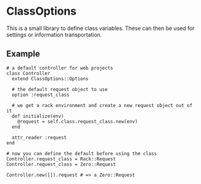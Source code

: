 ClassOptions
============

This is a small library to define class variables. These can then be used for
settings or information transportation.

Example
-------

    # a default controller for web projects
    class Controller
      extend ClassOptions::Options

      # the default request object to use
      option :request_class

      # we get a rack environment and create a new request object out of it
      def initialize(env)
        @request = self.class.request_class.new(env)
      end

      attr_reader :request
    end
    
    # now you can define the default before using the class
    Controller.request_class = Rack::Request
    Controller.request_class = Zero::Request

    Controller.new([]).request # => a Zero::Request

